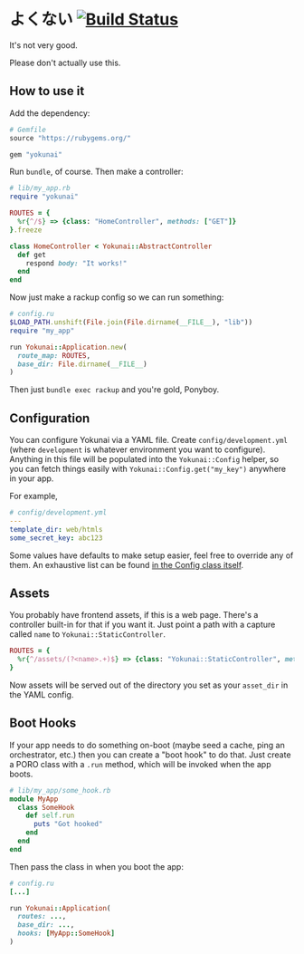 # よくない [![Build Status](https://ci.blackieops.com/buildStatus/icon?job=yokunai-tests)](https://ci.blackieops.com/job/yokunai-tests/)

It's not very good.

Please don't actually use this.

## How to use it

Add the dependency:

```ruby
# Gemfile
source "https://rubygems.org/"

gem "yokunai"
```

Run `bundle`, of course. Then make a controller:

```ruby
# lib/my_app.rb
require "yokunai"

ROUTES = {
  %r{^/$} => {class: "HomeController", methods: ["GET"]}
}.freeze

class HomeController < Yokunai::AbstractController
  def get
    respond body: "It works!"
  end
end
```

Now just make a rackup config so we can run something:

```ruby
# config.ru
$LOAD_PATH.unshift(File.join(File.dirname(__FILE__), "lib"))
require "my_app"

run Yokunai::Application.new(
  route_map: ROUTES,
  base_dir: File.dirname(__FILE__)
)
```

Then just `bundle exec rackup` and you're gold, Ponyboy.

## Configuration

You can configure Yokunai via a YAML file. Create `config/development.yml`
(where `development` is whatever environment you want to configure). Anything in
this file will be populated into the `Yokunai::Config` helper, so you can fetch
things easily with `Yokunai::Config.get("my_key")` anywhere in your app.

For example,

```yml
# config/development.yml
---
template_dir: web/htmls
some_secret_key: abc123
```

Some values have defaults to make setup easier, feel free to override any of
them. An exhaustive list can be found [in the Config class
itself][config_defaults].

## Assets

You probably have frontend assets, if this is a web page. There's a controller
built-in for that if you want it. Just point a path with a capture called `name`
to `Yokunai::StaticController`.

```ruby
ROUTES = {
  %r{^/assets/(?<name>.+)$} => {class: "Yokunai::StaticController", methods: ["GET"]}
}
```

Now assets will be served out of the directory you set as your `asset_dir` in
the YAML config.

## Boot Hooks

If your app needs to do something on-boot (maybe seed a cache, ping an
orchestrator, etc.) then you can create a "boot hook" to do that. Just create a
PORO class with a `.run` method, which will be invoked when the app boots.

```ruby
# lib/my_app/some_hook.rb
module MyApp
  class SomeHook
    def self.run
      puts "Got hooked"
    end
  end
end
```

Then pass the class in when you boot the app:

```ruby
# config.ru
[...]

run Yokunai::Application(
  routes: ...,
  base_dir: ...,
  hooks: [MyApp::SomeHook]
)
```

[config_defaults]: ./lib/yokunai/config.rb
